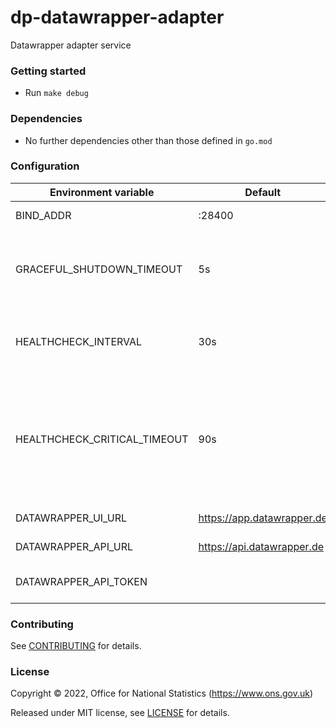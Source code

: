 # dp-datawrapper-adapter
Datawrapper adapter service

### Getting started

* Run `make debug`

### Dependencies

* No further dependencies other than those defined in `go.mod`

### Configuration

| Environment variable         | Default                    | Description
| ---------------------------- | -------------------------- | -----------
| BIND_ADDR                    | :28400                     | The host and port to bind to
| GRACEFUL_SHUTDOWN_TIMEOUT    | 5s                         | The graceful shutdown timeout in seconds (`time.Duration` format)
| HEALTHCHECK_INTERVAL         | 30s                        | Time between self-healthchecks (`time.Duration` format)
| HEALTHCHECK_CRITICAL_TIMEOUT | 90s                        | Time to wait until an unhealthy dependent propagates its state to make this app unhealthy (`time.Duration` format)
| DATAWRAPPER_UI_URL           | https://app.datawrapper.de | Datawrapper UI URL
| DATAWRAPPER_API_URL          | https://api.datawrapper.de | Datawrapper API URL
| DATAWRAPPER_API_TOKEN        |                            | Datawrapper API Token of the admin user

### Contributing

See [CONTRIBUTING](CONTRIBUTING.md) for details.

### License

Copyright © 2022, Office for National Statistics (https://www.ons.gov.uk)

Released under MIT license, see [LICENSE](LICENSE.md) for details.


